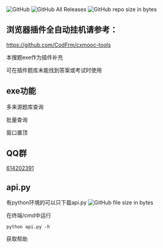 ![GitHub](https://img.shields.io/github/license/yanyongyu/CXmoocSearchTool.svg)
![GitHub All Releases](https://img.shields.io/github/downloads/yanyongyu/CXmoocSearchTool/total.svg)
![GitHub repo size in bytes](https://img.shields.io/github/repo-size/yanyongyu/CXmoocSearchTool.svg)

## 浏览器插件全自动挂机请参考：
https://github.com/CodFrm/cxmooc-tools

本搜题exe作为插件补充

可在插件题库未能找到答案或考试时使用

## exe功能
多来源题库查询

批量查询

窗口置顶

## QQ群
[614202391](https://shang.qq.com/wpa/qunwpa?idkey=9bddd2564d84bd999940de422d1c0c70f87ecaf02fe9d7c60389fc2b376179eb)

## api.py
有python环境的可以只下载api.py
![GitHub file size in bytes](https://img.shields.io/github/size/yanyongyu/CXmoocSearchTool/api.py.svg)

在终端/cmd中运行

```MS-DOS
python api.py -h
```

获取帮助
